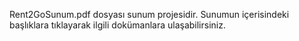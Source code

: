 Rent2GoSunum.pdf dosyası sunum projesidir. Sunumun içerisindeki başlıklara tıklayarak ilgili dokümanlara ulaşabilirsiniz.
